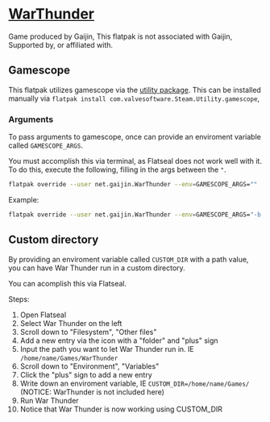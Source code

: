 # [WarThunder](https://warthunder.com)

Game produced by Gaijin, This flatpak is not associated with Gaijin, Supported by, or affiliated with.

## Gamescope

This flatpak utilizes gamescope via the [utility package](https://github.com/flathub/com.valvesoftware.Steam.Utility.gamescope).
This can be installed manually via `flatpak install com.valvesoftware.Steam.Utility.gamescope`,

### Arguments

To pass arguments to gamescope, once can provide an enviroment variable called `GAMESCOPE_ARGS`.

You must accomplish this via terminal, as Flatseal does not work well with it.
To do this, execute the following, filling in the args between the `"`.

```bash
flatpak override --user net.gaijin.WarThunder --env=GAMESCOPE_ARGS=""
```

Example:

```bash
flatpak override --user net.gaijin.WarThunder --env=GAMESCOPE_ARGS="-b -o 30 -r 144 -W 1920 -H 1046"
```


## Custom directory

By providing an enviroment variable called `CUSTOM_DIR` with a path value,
you can have War Thunder run in a custom directory.

You can acomplish this via Flatseal.

Steps:

1. Open Flatseal
2. Select War Thunder on the left
3. Scroll down to "Filesystem", "Other files"
4. Add a new entry via the icon with a "folder" and "plus" sign
5. Input the path you want to let War Thunder run in. IE `/home/name/Games/WarThunder`
6. Scroll down to "Environment", "Variables"
7. Click the "plus" sign to add a new entry
8. Write down an enviroment variable, IE `CUSTOM_DIR=/home/name/Games/` (NOTICE: WarThunder is not included here)
9. Run War Thunder
10. Notice that War Thunder is now working using CUSTOM_DIR
